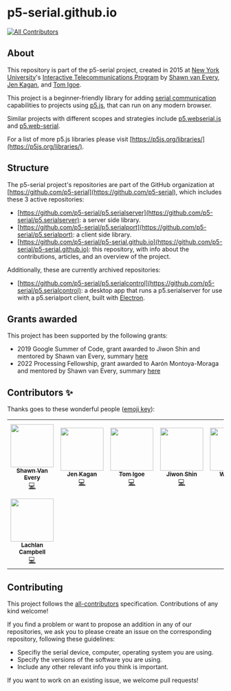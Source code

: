 # p5-serial.github.io

<!-- ALL-CONTRIBUTORS-BADGE:START - Do not remove or modify this section -->

[![All Contributors](https://img.shields.io/badge/all_contributors-8-orange.svg?style=flat-square)](#contributors-)

<!-- ALL-CONTRIBUTORS-BADGE:END -->

## About

This repository is part of the p5-serial project, created in 2015 at [New York University](https://www.nyu.edu/)'s [Interactive Telecommunications Program](https://tisch.nyu.edu/itp) by [Shawn van Every](https://github.com/vanevery/), [Jen Kagan](https://github.com/kaganjd), and [Tom Igoe](https://github.com/tigoe).

This project is a beginner-friendly library for adding [serial communication](https://en.wikipedia.org/wiki/Serial_communication) capabilities to projects using [p5.js](https://p5js.org/), that can run on any modern browser.

Similar projects with different scopes and strategies include [p5.webserial.js](https://github.com/gohai/p5.webserial/) and [p5.web-serial](https://github.com/ongzzzzzz/p5.web-serial).

For a list of more p5.js libraries please visit [https://p5js.org/libraries/](https://p5js.org/libraries/).

## Structure

The p5-serial project's repositories are part of the GitHub organization at [https://github.com/p5-serial](https://github.com/p5-serial), which includes these 3 active repositories:

- [https://github.com/p5-serial/p5.serialserver](https://github.com/p5-serial/p5.serialserver): a server side library.
- [https://github.com/p5-serial/p5.serialport](https://github.com/p5-serial/p5.serialport): a client side library.
- [https://github.com/p5-serial/p5-serial.github.io](https://github.com/p5-serial/p5-serial.github.io): this repository, with info about the contributions, articles, and an overview of the project.

Additionally, these are currently archived repositories:

- [https://github.com/p5-serial/p5.serialcontrol](https://github.com/p5-serial/p5.serialcontrol): a desktop app that runs a p5.serialserver for use with a p5.serialport client, built with [Electron](https://www.electronjs.org/).

## Grants awarded

This project has been supported by the following grants:

- 2019 Google Summer of Code, grant awarded to Jiwon Shin and mentored by Shawn van Every, summary [here](https://medium.com/processing-foundation/updating-and-improving-p5-serial-9e38f70946ba)
- 2022 Processing Fellowship, grant awarded to Aarón Montoya-Moraga and mentored by Shawn van Every, summary [here](https://medium.com/@ProcessingOrg/code-is-for-sharing-your-ideas-refactoring-and-development-for-p5-serial-with-aar%C3%B3n-683b5ca8e7b)

## Contributors ✨

Thanks goes to these wonderful people ([emoji key](https://allcontributors.org/docs/en/emoji-key)):

<!-- ALL-CONTRIBUTORS-LIST:START - Do not remove or modify this section -->
<!-- prettier-ignore-start -->
<!-- markdownlint-disable -->
<table>
  <tr>
    <td align="center"><a href="http://www.walking-productions.com/notslop/"><img src="https://avatars.githubusercontent.com/u/431774?v=4?s=100" width="100px;" alt=""/><br /><sub><b>Shawn Van Every</b></sub></a><br /><a href="https://github.com/p5-serial/p5-serial.github.io/commits?author=vanevery" title="Code">💻</a></td>
    <td align="center"><a href="https://github.com/kaganjd"><img src="https://avatars.githubusercontent.com/u/9204835?v=4?s=100" width="100px;" alt=""/><br /><sub><b>Jen Kagan</b></sub></a><br /><a href="https://github.com/p5-serial/p5-serial.github.io/commits?author=kaganjd" title="Code">💻</a></td>
    <td align="center"><a href="https://github.com/tigoe"><img src="https://avatars.githubusercontent.com/u/380575?v=4?s=100" width="100px;" alt=""/><br /><sub><b>Tom Igoe</b></sub></a><br /><a href="https://github.com/p5-serial/p5-serial.github.io/commits?author=tigoe" title="Code">💻</a></td>
    <td align="center"><a href="http://jiwonshin.com"><img src="https://avatars.githubusercontent.com/u/6685006?v=4?s=100" width="100px;" alt=""/><br /><sub><b>Jiwon Shin</b></sub></a><br /><a href="https://github.com/p5-serial/p5-serial.github.io/commits?author=js6450" title="Code">💻</a></td>
    <td align="center"><a href="https://www.wenqi.li"><img src="https://avatars.githubusercontent.com/u/22087042?v=4?s=100" width="100px;" alt=""/><br /><sub><b>Wenqi Li</b></sub></a><br /><a href="https://github.com/p5-serial/p5-serial.github.io/commits?author=wenqili" title="Code">💻</a></td>
    <td align="center"><a href="http://montoyamoraga.io"><img src="https://avatars.githubusercontent.com/u/3926350?v=4?s=100" width="100px;" alt=""/><br /><sub><b>aarón montoya-moraga</b></sub></a><br /><a href="https://github.com/p5-serial/p5-serial.github.io/commits?author=montoyamoraga" title="Code">💻</a></td>
    <td align="center"><a href="http://lisajamhoury.com"><img src="https://avatars.githubusercontent.com/u/7552772?v=4?s=100" width="100px;" alt=""/><br /><sub><b>Lisa Jamhoury</b></sub></a><br /><a href="https://github.com/p5-serial/p5-serial.github.io/commits?author=lisajamhoury" title="Code">💻</a></td>
  </tr>
  <tr>
    <td align="center"><a href="https://lachlanjc.com"><img src="https://avatars.githubusercontent.com/u/5074763?v=4?s=100" width="100px;" alt=""/><br /><sub><b>Lachlan Campbell</b></sub></a><br /><a href="https://github.com/p5-serial/p5-serial.github.io/commits?author=lachlanjc" title="Code">💻</a></td>
  </tr>
</table>

<!-- markdownlint-restore -->
<!-- prettier-ignore-end -->

<!-- ALL-CONTRIBUTORS-LIST:END -->

## Contributing

This project follows the [all-contributors](https://github.com/all-contributors/all-contributors) specification. Contributions of any kind welcome!

If you find a problem or want to propose an addition in any of our repositories, we ask you to please create an issue on the corresponding repository, following these guidelines:

- Specifiy the serial device, computer, operating system you are using.
- Specify the versions of the software you are using.
- Include any other relevant info you think is important.

If you want to work on an existing issue, we welcome pull requests!
